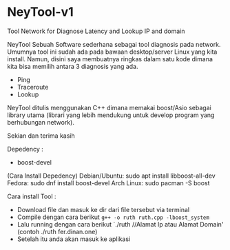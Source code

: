 # NeyTool-v1
Tool Network for Diagnose Latency and Lookup IP and domain

NeyTool
Sebuah Software sederhana sebagai tool diagnosis pada network.
Umumnya tool ini sudah ada pada bawaan desktop/server Linux yang kita install. Namun, disini saya membuatnya ringkas dalam satu kode dimana kita bisa memilih antara 3 diagnosis yang ada.
- Ping
- Traceroute
- Lookup

NeyTool ditulis menggunakan C++ dimana memakai boost/Asio sebagai library utama (librari yang lebih mendukung untuk develop program yang berhubungan network).

Sekian dan terima kasih


Depedency :
- boost-devel
  
(Cara Install Depedency)
Debian/Ubuntu: sudo apt install libboost-all-dev
Fedora: sudo dnf install boost-devel
Arch Linux: sudo pacman -S boost

Cara install Tool : 
- Download file dan masuk ke dir dari file tersebut via terminal
- Compile dengan cara berikut
  `g++ -o ruth ruth.cpp -lboost_system`
- Lalu running dengan cara berikut
  `./ruth //Alamat Ip atau Alamat Domain' (contoh ./ruth fer.dinan.one)
- Setelah itu anda akan masuk ke aplikasi
  
